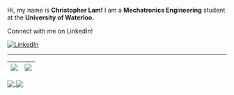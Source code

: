 Hi, my name is **Christopher Lam!** I am a **Mechatronics Engineering** student at the **University of Waterloo.**

Connect with me on LinkedIn!

<a href="https://www.linkedin.com/in/christopher-lam-1a69421a7/">![LinkedIn](https://img.shields.io/badge/Christopher_Lam-%231DA1F2.svg?style=for-the-badge&logo=LinkedIn&logoColor=white)</a>

***

| <img align="center" src="https://github-readme-stats-ruby-one.vercel.app/api?username=christopherlam888&show_icons=true&hide_border=true" /> | <img align="center" src="https://github-readme-stats-ruby-one.vercel.app/api/top-langs/?username=christopherlam888&layout=compact&hide_border=true" /> |
| ------------- | ------------- |

<a href="https://github.com/christopherlam888/alarm-system">
  <img align="center" src="https://github-readme-stats-ruby-one.vercel.app/api/pin/?username=christopherlam888&repo=alarm-system" />
</a>
<a href="https://github.com/christopherlam888/chrono-crawler">
  <img align="center" src="https://github-readme-stats-ruby-one.vercel.app/api/pin/?username=christopherlam888&repo=chrono-crawler" />
</a>
